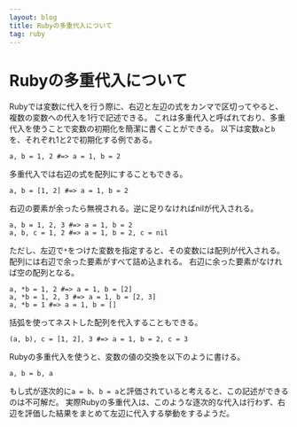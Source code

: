 ```yaml
---
layout: blog
title: Rubyの多重代入について
tag: ruby
---
```


# Rubyの多重代入について

Rubyでは変数に代入を行う際に、右辺と左辺の式をカンマで区切ってやると、複数の変数への代入を1行で記述できる。
これは多重代入と呼ばれており、多重代入を使うことで変数の初期化を簡潔に書くことができる。
以下は変数`a`と`b`を、それぞれ1と2で初期化する例である。

~~~~
a, b = 1, 2 #=> a = 1, b = 2
~~~~

多重代入では右辺の式を配列にすることもできる。

~~~~
a, b = [1, 2] #=> a = 1, b = 2
~~~~

右辺の要素が余ったら無視される。逆に足りなければnilが代入される。

~~~~
a, b = 1, 2, 3 #=> a = 1, b = 2
a, b, c = 1, 2 #=> a = 1, b = 2, c = nil
~~~~

ただし、左辺で`*`をつけた変数を指定すると、その変数には配列が代入される。
配列には右辺で余った要素がすべて詰め込まれる。
右辺に余った要素がなければ空の配列となる。

~~~~
a, *b = 1, 2 #=> a = 1, b = [2]
a, *b = 1, 2, 3 #=> a = 1, b = [2, 3]
a, *b = 1 #=> a = 1, b = []
~~~~

括弧を使ってネストした配列を代入することもできる。

~~~~
(a, b), c = [1, 2], 3 #=> a = 1, b = 2, c = 3
~~~~


Rubyの多重代入を使うと、変数の値の交換を以下のように書ける。

~~~~
a, b = b, a
~~~~

もし式が逐次的に`a = b`、`b = a`と評価されていると考えると、この記述ができるのは不可解だ。
実際Rubyの多重代入は、このような逐次的な代入は行わず、右辺を評価した結果をまとめて左辺に代入する挙動をするようだ。
